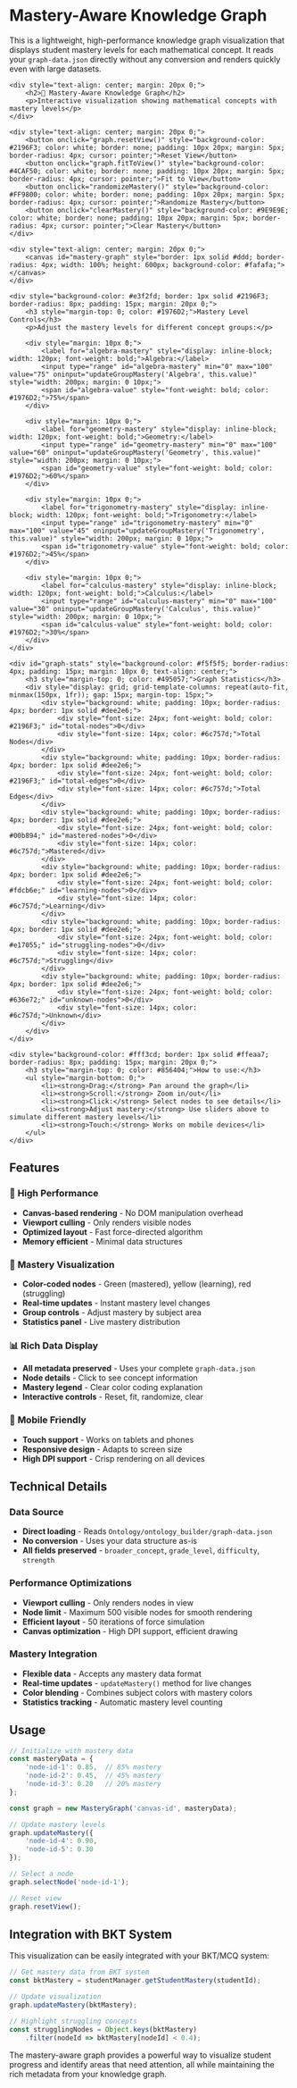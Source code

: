 # Mastery-Aware Knowledge Graph

This is a lightweight, high-performance knowledge graph visualization that displays student mastery levels for each mathematical concept. It reads your `graph-data.json` directly without any conversion and renders quickly even with large datasets.

```{raw} html
<div style="text-align: center; margin: 20px 0;">
    <h2>🧠 Mastery-Aware Knowledge Graph</h2>
    <p>Interactive visualization showing mathematical concepts with mastery levels</p>
</div>

<div style="text-align: center; margin: 20px 0;">
    <button onclick="graph.resetView()" style="background-color: #2196F3; color: white; border: none; padding: 10px 20px; margin: 5px; border-radius: 4px; cursor: pointer;">Reset View</button>
    <button onclick="graph.fitToView()" style="background-color: #4CAF50; color: white; border: none; padding: 10px 20px; margin: 5px; border-radius: 4px; cursor: pointer;">Fit to View</button>
    <button onclick="randomizeMastery()" style="background-color: #FF9800; color: white; border: none; padding: 10px 20px; margin: 5px; border-radius: 4px; cursor: pointer;">Randomize Mastery</button>
    <button onclick="clearMastery()" style="background-color: #9E9E9E; color: white; border: none; padding: 10px 20px; margin: 5px; border-radius: 4px; cursor: pointer;">Clear Mastery</button>
</div>

<div style="text-align: center; margin: 20px 0;">
    <canvas id="mastery-graph" style="border: 1px solid #ddd; border-radius: 4px; width: 100%; height: 600px; background-color: #fafafa;"></canvas>
</div>

<div style="background-color: #e3f2fd; border: 1px solid #2196F3; border-radius: 8px; padding: 15px; margin: 20px 0;">
    <h3 style="margin-top: 0; color: #1976D2;">Mastery Level Controls</h3>
    <p>Adjust the mastery levels for different concept groups:</p>
    
    <div style="margin: 10px 0;">
        <label for="algebra-mastery" style="display: inline-block; width: 120px; font-weight: bold;">Algebra:</label>
        <input type="range" id="algebra-mastery" min="0" max="100" value="75" oninput="updateGroupMastery('Algebra', this.value)" style="width: 200px; margin: 0 10px;">
        <span id="algebra-value" style="font-weight: bold; color: #1976D2;">75%</span>
    </div>
    
    <div style="margin: 10px 0;">
        <label for="geometry-mastery" style="display: inline-block; width: 120px; font-weight: bold;">Geometry:</label>
        <input type="range" id="geometry-mastery" min="0" max="100" value="60" oninput="updateGroupMastery('Geometry', this.value)" style="width: 200px; margin: 0 10px;">
        <span id="geometry-value" style="font-weight: bold; color: #1976D2;">60%</span>
    </div>
    
    <div style="margin: 10px 0;">
        <label for="trigonometry-mastery" style="display: inline-block; width: 120px; font-weight: bold;">Trigonometry:</label>
        <input type="range" id="trigonometry-mastery" min="0" max="100" value="45" oninput="updateGroupMastery('Trigonometry', this.value)" style="width: 200px; margin: 0 10px;">
        <span id="trigonometry-value" style="font-weight: bold; color: #1976D2;">45%</span>
    </div>
    
    <div style="margin: 10px 0;">
        <label for="calculus-mastery" style="display: inline-block; width: 120px; font-weight: bold;">Calculus:</label>
        <input type="range" id="calculus-mastery" min="0" max="100" value="30" oninput="updateGroupMastery('Calculus', this.value)" style="width: 200px; margin: 0 10px;">
        <span id="calculus-value" style="font-weight: bold; color: #1976D2;">30%</span>
    </div>
</div>

<div id="graph-stats" style="background-color: #f5f5f5; border-radius: 4px; padding: 15px; margin: 10px 0; text-align: center;">
    <h3 style="margin-top: 0; color: #495057;">Graph Statistics</h3>
    <div style="display: grid; grid-template-columns: repeat(auto-fit, minmax(150px, 1fr)); gap: 15px; margin-top: 15px;">
        <div style="background: white; padding: 10px; border-radius: 4px; border: 1px solid #dee2e6;">
            <div style="font-size: 24px; font-weight: bold; color: #2196F3;" id="total-nodes">0</div>
            <div style="font-size: 14px; color: #6c757d;">Total Nodes</div>
        </div>
        <div style="background: white; padding: 10px; border-radius: 4px; border: 1px solid #dee2e6;">
            <div style="font-size: 24px; font-weight: bold; color: #2196F3;" id="total-edges">0</div>
            <div style="font-size: 14px; color: #6c757d;">Total Edges</div>
        </div>
        <div style="background: white; padding: 10px; border-radius: 4px; border: 1px solid #dee2e6;">
            <div style="font-size: 24px; font-weight: bold; color: #00b894;" id="mastered-nodes">0</div>
            <div style="font-size: 14px; color: #6c757d;">Mastered</div>
        </div>
        <div style="background: white; padding: 10px; border-radius: 4px; border: 1px solid #dee2e6;">
            <div style="font-size: 24px; font-weight: bold; color: #fdcb6e;" id="learning-nodes">0</div>
            <div style="font-size: 14px; color: #6c757d;">Learning</div>
        </div>
        <div style="background: white; padding: 10px; border-radius: 4px; border: 1px solid #dee2e6;">
            <div style="font-size: 24px; font-weight: bold; color: #e17055;" id="struggling-nodes">0</div>
            <div style="font-size: 14px; color: #6c757d;">Struggling</div>
        </div>
        <div style="background: white; padding: 10px; border-radius: 4px; border: 1px solid #dee2e6;">
            <div style="font-size: 24px; font-weight: bold; color: #636e72;" id="unknown-nodes">0</div>
            <div style="font-size: 14px; color: #6c757d;">Unknown</div>
        </div>
    </div>
</div>

<div style="background-color: #fff3cd; border: 1px solid #ffeaa7; border-radius: 8px; padding: 15px; margin: 20px 0;">
    <h3 style="margin-top: 0; color: #856404;">How to use:</h3>
    <ul style="margin-bottom: 0;">
        <li><strong>Drag:</strong> Pan around the graph</li>
        <li><strong>Scroll:</strong> Zoom in/out</li>
        <li><strong>Click:</strong> Select nodes to see details</li>
        <li><strong>Adjust mastery:</strong> Use sliders above to simulate different mastery levels</li>
        <li><strong>Touch:</strong> Works on mobile devices</li>
    </ul>
</div>
```

## Features

### 🚀 **High Performance**
- **Canvas-based rendering** - No DOM manipulation overhead
- **Viewport culling** - Only renders visible nodes
- **Optimized layout** - Fast force-directed algorithm
- **Memory efficient** - Minimal data structures

### 🎯 **Mastery Visualization**
- **Color-coded nodes** - Green (mastered), yellow (learning), red (struggling)
- **Real-time updates** - Instant mastery level changes
- **Group controls** - Adjust mastery by subject area
- **Statistics panel** - Live mastery distribution

### 📊 **Rich Data Display**
- **All metadata preserved** - Uses your complete `graph-data.json`
- **Node details** - Click to see concept information
- **Mastery legend** - Clear color coding explanation
- **Interactive controls** - Reset, fit, randomize, clear

### 📱 **Mobile Friendly**
- **Touch support** - Works on tablets and phones
- **Responsive design** - Adapts to screen size
- **High DPI support** - Crisp rendering on all devices

## Technical Details

### Data Source
- **Direct loading** - Reads `Ontology/ontology_builder/graph-data.json`
- **No conversion** - Uses your data structure as-is
- **All fields preserved** - `broader_concept`, `grade_level`, `difficulty`, `strength`

### Performance Optimizations
- **Viewport culling** - Only renders nodes in view
- **Node limit** - Maximum 500 visible nodes for smooth rendering
- **Efficient layout** - 50 iterations of force simulation
- **Canvas optimization** - High DPI support, efficient drawing

### Mastery Integration
- **Flexible data** - Accepts any mastery data format
- **Real-time updates** - `updateMastery()` method for live changes
- **Color blending** - Combines subject colors with mastery colors
- **Statistics tracking** - Automatic mastery level counting

## Usage

```javascript
// Initialize with mastery data
const masteryData = {
    'node-id-1': 0.85,  // 85% mastery
    'node-id-2': 0.45,  // 45% mastery
    'node-id-3': 0.20   // 20% mastery
};

const graph = new MasteryGraph('canvas-id', masteryData);

// Update mastery levels
graph.updateMastery({
    'node-id-4': 0.90,
    'node-id-5': 0.30
});

// Select a node
graph.selectNode('node-id-1');

// Reset view
graph.resetView();
```

## Integration with BKT System

This visualization can be easily integrated with your BKT/MCQ system:

```javascript
// Get mastery data from BKT system
const bktMastery = studentManager.getStudentMastery(studentId);

// Update visualization
graph.updateMastery(bktMastery);

// Highlight struggling concepts
const strugglingNodes = Object.keys(bktMastery)
    .filter(nodeId => bktMastery[nodeId] < 0.4);
```

The mastery-aware graph provides a powerful way to visualize student progress and identify areas that need attention, all while maintaining the rich metadata from your knowledge graph.
